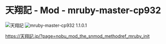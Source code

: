 # 天翔記 - Mod - mruby-master-cp932

![天翔記](https://img.shields.io/badge/天翔記-with_PK-6479ff.svg)
![mruby-master-cp932 1.1.0.1](https://img.shields.io/badge/mruby--master--cp932-1.1.0.1-6479ff.svg)

https://天翔記.jp/?page=nobu_mod_the_snmod_methodref_mruby_init
